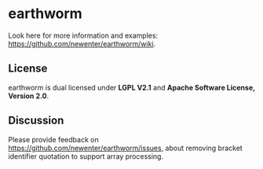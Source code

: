 # earthworm

Look here for more information and examples: https://github.com/newenter/earthworm/wiki.

## License

earthworm is dual licensed under **LGPL V2.1** and **Apache Software License, Version 2.0**.

## Discussion

Please provide feedback on https://github.com/newenter/earthworm/issues, about removing bracket identifier quotation to support array processing.